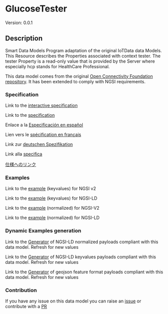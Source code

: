 # GlucoseTester
Version: 0.0.1

## Description 

Smart Data Models Program adaptation of the original IoTData data Models. This Resource describes the Properties associated with context tester. The tester Property is a read-only value that is provided by the Server where especially hcp stands for HealthCare Professional.

This data model comes from the original [Open Connectivity Foundation repository](https://github.com/openconnectivityfoundation/IoTDataModels). It has been extended to comply with NGSI requirements.
### Specification

Link to the [interactive specification](https://swagger.lab.fiware.org/?url=https://smart-data-models.github.io/dataModel.OCF/GlucoseTester/swagger.yaml)

Link to the [specification](https://github.com/smart-data-models/dataModel.OCF/blob/master/GlucoseTester/doc/spec.md)

Enlace a la [Especificación en español](https://github.com/smart-data-models/dataModel.OCF/blob/master/GlucoseTester/doc/spec_ES.md)

Lien vers le [spécification en français](https://github.com/smart-data-models/dataModel.OCF/blob/master/GlucoseTester/doc/spec_FR.md)

Link zur [deutschen Spezifikation](https://github.com/smart-data-models/dataModel.OCF/blob/master/GlucoseTester/doc/spec_DE.md)

Link alla [specifica](https://github.com/smart-data-models/dataModel.OCF/blob/master/GlucoseTester/doc/spec_IT.md)

[仕様へのリンク](https://github.com/smart-data-models/dataModel.OCF/blob/master/GlucoseTester/doc/spec_JA.md)
### Examples

Link to the [example](https://smart-data-models.github.io/dataModel.OCF/GlucoseTester/examples/example.json) (keyvalues) for NGSI v2

Link to the [example](https://smart-data-models.github.io/dataModel.OCF/GlucoseTester/examples/example.jsonld) (keyvalues) for NGSI-LD

Link to the [example](https://smart-data-models.github.io/dataModel.OCF/GlucoseTester/examples/example-normalized.json) (normalized) for NGSI-V2

Link to the [example](https://smart-data-models.github.io/dataModel.OCF/GlucoseTester/examples/example-normalized.jsonld) (normalized) for NGSI-LD
### Dynamic Examples generation

Link to the [Generator](https://smartdatamodels.org/extra/ngsi-ld_generator.php?schemaUrl=https://raw.githubusercontent.com/smart-data-models/dataModel.OCF/master/GlucoseTester/schema.json&email=info@smartdatamodels.org) of NGSI-LD normalized payloads compliant with this data model. Refresh for new values

Link to the [Generator](https://smartdatamodels.org/extra/ngsi-ld_generator_keyvalues.php?schemaUrl=https://raw.githubusercontent.com/smart-data-models/dataModel.OCF/master/GlucoseTester/schema.json&email=info@smartdatamodels.org) of NGSI-LD keyvalues payloads compliant with this data model. Refresh for new values

Link to the [Generator](https://smartdatamodels.org/extra/geojson_features_generator.php?schemaUrl=https://raw.githubusercontent.com/smart-data-models/dataModel.OCF/master/GlucoseTester/schema.json&email=info@smartdatamodels.org) of geojson feature format payloads compliant with this data model. Refresh for new values
### Contribution

 If you have any issue on this data model you can raise an [issue](https://github.com/smart-data-models/dataModel.OCF/issues)  or contribute with a [PR](https://github.com/smart-data-models/dataModel.OCF/pulls)